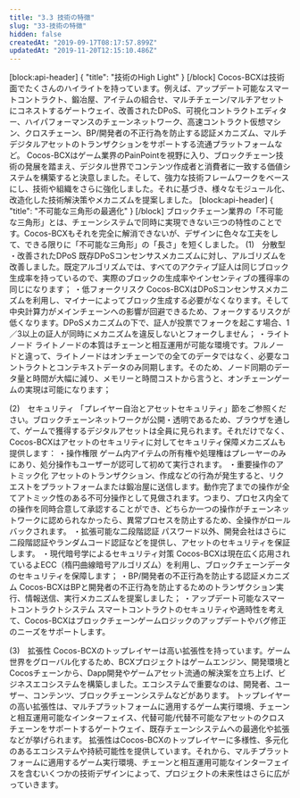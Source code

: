 ```yaml
---
title: "3.3 技術の特徴"
slug: "33-技術の特徴"
hidden: false
createdAt: "2019-09-17T08:17:57.899Z"
updatedAt: "2019-11-20T12:15:10.486Z"
---
```

[block:api-header]
{
  "title": "技術のHigh Light"
}
[/block]
Cocos-BCXは技術面でたくさんのハイライトを持っています。例えば、アップデート可能なスマートコントラクト、鍛冶屋、アイテムの組合せ、マルチチェーン/マルチアセットにコネストするゲートウェイ、改善されたDPoS、可視化コントラクトエディター、ハイパフォーマンスのチェーンネットワーク、高速コントラクト仮想マシン、クロスチェーン、BP/開発者の不正行為を防止する認証メカニズム、マルチデジタルアセットのトランザクションをサポートする流通プラットフォームなど。
Cocos-BCXはゲーム業界のPainPointを視野に入り、ブロックチェーン技術の発展を踏まえ、デジタル世界でコンテンツ作成者と消費者に一致する価値システムを構築すると決意しました。そして、強力な技術フレームワークをベースにし、技術や組織をさらに強化しました。それに基づき、様々なモジュール化、改造化した技術解決策やメカニズムを提案しました。
[block:api-header]
{
  "title": "不可能な三角形の最適化"
}
[/block]
ブロックチェーン業界の「不可能な三角形」とは、チェーンシステムで同時に実現できない三つの特性のことです。Cocos-BCXもそれを完全に解消できないが、デザインに色々な工夫をして、できる限りに「不可能な三角形」の「長さ」を短くしました。
(1)　分散型
・改善されたDPoS
既存DPoSコンセンサスメカニズムに対し、アルゴリズムを改善しました。既定アルゴリズムでは、すべてのアクティブ証人は同じブロック生成率を持っているので、実際のブロックの生成率やインセンティブの獲得率の同じになります；
・低フォークリスク
Cocos-BCXはDPoSコンセンサスメカニズムを利用し、マイナーによってブロック生成する必要がなくなります。そして中央計算力がメインチェーンへの影響が回避できるため、フォークするリスクが低くなります。DPoSメカニズムの下で、証人が投票でフォークを起こす場合、1／3以上の証人が同時にメカニズムを違反しないとフォークしません；
・ライトノード
ライトノードの本質はチェーンと相互運用が可能な環境です。フルノードと違って、ライトノードはオンチェーンでの全てのデータではなく、必要なコントラクトとコンテキストデータのみ同期します。そのため、ノード同期のデータ量と時間が大幅に減り、メモリーと時間コストから言うと、オンチェーンゲームの実現は可能になります；

(2)　セキュリティ
「プレイヤー自治とアセットセキュリティ」節をご参照ください。ブロックチェーンネットワークが公開・透明であるため、ブラウザを通して、ゲームで獲得するデジタルアセットは全員に見られます。それだけでなく、Cocos-BCXはアセットのセキュリティに対してセキュリティ保障メカニズムも提供します：
・操作権限
ゲーム内アイテムの所有権や処理権はプレーヤーのみにあり、処分操作もユーザーが認可して初めて実行されます。
・重要操作のアトミック化
アセットのトランザクション、作成などの行為が発生すると、リクエストをプラットフォームまたは鍛冶屋に送信します。動作完了までの操作が全てアトミック性のある不可分操作として見做されます。つまり、プロセス内全ての操作を同時合意して承認することができ、どちらか一つの操作がチェーンネットワークに認められなかったら、異常プロセスを防止するため、全操作がロールバックされます。
・拡張可能な二段階認証
パスワード以外、開発会社はさらに二段階認証やランダムコード認証などを提供し、アセットのセキュリティを保証します。
・現代暗号学によるセキュリティ対策
Cocos-BCXは現在広く応用されているよECC（楕円曲線暗号アルゴリズム）を利用し、ブロックチェーンデータのセキュリティを保障します；
・BP/開発者の不正行為を防止する認証メカニズム
Cocos-BCXはBPと開発者の不正行為を防止するためのトランザクション実行、情報送信、実行メカニズムを提案しました；
・アップデート可能なスマートコントラクトシステム
スマートコントラクトのセキュリティや適時性を考えて、Cocos-BCXはブロックチェーンゲームロジックのアップデートやバグ修正のニーズをサポートします。

(3)　拡張性
Cocos-BCXのトップレイヤーは高い拡張性を持っています。ゲーム世界をグローバル化するため、BCXプロジェクトはゲームエンジン、開発環境とCocosチェーンから、Dapp開発やゲームアセット流通の解決案を立ち上げ、ビジネスエコシステムを構築しました。エコシステムで重要なのは、開発者、ユーザー、コンテンツ、ブロックチェーンシステムなどがあります。
トップレイヤーの高い拡張性は、マルチプラットフォームに適用するゲーム実行環境、チェーンと相互運用可能なインターフェイス、代替可能/代替不可能なアセットのクロスチェーンをサポートするゲートウェイ、既存チェーンシステムへの最適化や拡張などが挙げられます。
拡張性はCocos-BCXのトップレイヤーに多様性、多元化のあるエコシステムや持続可能性を提供しています。それから、マルチプラットフォームに適用するゲーム実行環境、チェーンと相互運用可能なインターフェイスを含むいくつかの技術デザインによって、プロジェクトの未来性はさらに広がっていきます。